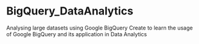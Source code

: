 # BigQuery_DataAnalytics
Analysing large datasets using Google BigQuery
Create to learn the usage of Google BigQuery and its application in Data Analytics

